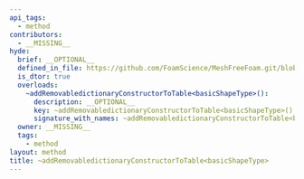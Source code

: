 ```yaml
---
api_tags:
  - method
contributors:
  - __MISSING__
hyde:
  brief: __OPTIONAL__
  defined_in_file: https://github.com/FoamScience/MeshFreeFoam.git/blob/master/src/meshfree/shapes/basicShape/basicShape.H
  is_dtor: true
  overloads:
    ~addRemovabledictionaryConstructorToTable<basicShapeType>():
      description: __OPTIONAL__
      key: ~addRemovabledictionaryConstructorToTable<basicShapeType>()
      signature_with_names: ~addRemovabledictionaryConstructorToTable<basicShapeType>()
  owner: __MISSING__
  tags:
    - method
layout: method
title: ~addRemovabledictionaryConstructorToTable<basicShapeType>
---
```

